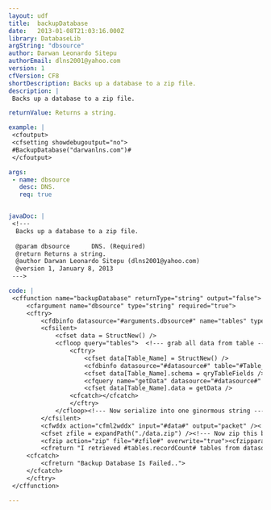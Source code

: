 ```yaml
---
layout: udf
title:  backupDatabase
date:   2013-01-08T21:03:16.000Z
library: DatabaseLib
argString: "dbsource"
author: Darwan Leonardo Sitepu
authorEmail: dlns2001@yahoo.com
version: 1
cfVersion: CF8
shortDescription: Backs up a database to a zip file.
description: |
 Backs up a database to a zip file.

returnValue: Returns a string.

example: |
 <cfoutput>
 <cfsetting showdebugoutput="no">
 #BackupDatabase("darwanlns.com")#
 </cfoutput>

args:
 - name: dbsource
   desc: DNS.
   req: true


javaDoc: |
 <!---
  Backs up a database to a zip file.
  
  @param dbsource      DNS. (Required)
  @return Returns a string. 
  @author Darwan Leonardo Sitepu (dlns2001@yahoo.com) 
  @version 1, January 8, 2013 
 --->

code: |
 <cffunction name="backupDatabase" returnType="string" output="false">
     <cfargument name="dbsource" type="string" required="true">
     <cftry>
         <cfdbinfo datasource="#arguments.dbsource#" name="tables" type="tables" />
         <cfsilent>
             <cfset data = StructNew() />
             <cfloop query="tables">  <!--- grab all data from table --->  
                 <cftry>
                     <cfset data[Table_Name] = StructNew() />  
                     <cfdbinfo datasource="#datasource#" table="#Table_Name#" name="qryTableFields" type="columns" />  
                     <cfset data[Table_Name].schema = qryTableFields />  
                     <cfquery name="getData" datasource="#datasource#" debug="no" cachedwithin=#CreateTimeSpan(0,0,0,10)# >SELECT * FROM [#Table_Name#]</cfquery>    
                     <cfset data[Table_Name].data = getData />            
                 <cfcatch></cfcatch>
                 </cftry>
             </cfloop><!--- Now serialize into one ginormous string --->
         </cfsilent>
         <cfwddx action="cfml2wddx" input="#data#" output="packet" /><!--- file to store zip --->
         <cfset zfile = expandPath("./data.zip") /><!--- Now zip this baby up --->
         <cfzip action="zip" file="#zfile#" overwrite="true"><cfzipparam content="#packet#" entrypath="data.packet.xml" /></cfzip>
         <cfreturn "I retrieved #tables.recordCount# tables from datasource #datasource# and saved it to #zfile#.">
     <cfcatch>
         <cfreturn "Backup Database Is Failed..">
     </cfcatch>
     </cftry>
 </cffunction>

---
```


